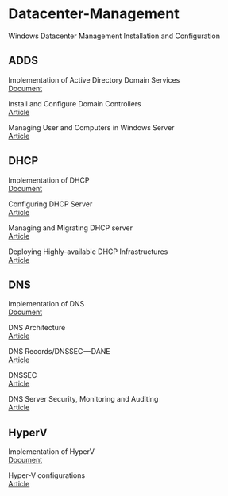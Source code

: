 # Datacenter-Management
Windows Datacenter Management Installation and Configuration

## ADDS
  Implementation of Active Directory Domain Services \
  [Document](/ADDS) 

  Install and Configure Domain Controllers \
  [Article](https://blog.jadhusan.com/install-and-configure-domain-controllers/) 
  
  Managing User and Computers in Windows Server \
  [Article](https://blog.jadhusan.com/managing-user-and-computers/) 

## DHCP
  Implementation of DHCP \
  [Document](/DHCP) 
  
  Configuring DHCP Server     
  [Article](https://blog.jadhusan.com/configuring-dhcp-server/)    
  
  Managing and Migrating DHCP server    \
  [Article](https://blog.jadhusan.com/managing-nd-migrating-dhcp-server/)  
  
  Deploying Highly-available DHCP Infrastructures  \
  [Article](https://blog.jadhusan.com/highly-available-dhcp/) 


## DNS
  Implementation of DNS \
  [Document](/DNS) 
  
  DNS Architecture \
  [Article](https://blog.jadhusan.com/dns-architecture/)
  
  DNS Records/DNSSEC — DANE \
  [Article](https://blog.jadhusan.com/dns-records/)
  
  DNSSEC \
  [Article](https://blog.jadhusan.com/dnssec/)
  
  DNS Server Security, Monitoring and Auditing  \
  [Article](https://blog.jadhusan.com/dns-monitoring-and-auditing/)


## HyperV
  Implementation of HyperV \
  [Document](/HyperV)
  
  Hyper-V configurations \
  [Article](https://blog.jadhusan.com/hyper-v-configurations/)
